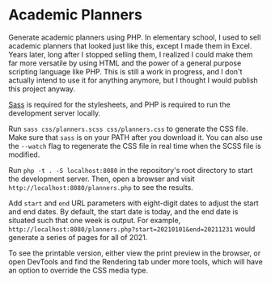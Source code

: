 # Academic Planners
 Generate academic planners using PHP.  In elementary school, I used to sell academic planners that looked just like this, except I made them in Excel.  Years later, long after I stopped selling them, I realized I could make them far more versatile by using HTML and the power of a general purpose scripting language like PHP.  This is still a work in progress, and I don't actually intend to use it for anything anymore, but I thought I would publish this project anyway.
 
 [Sass](https://github.com/sass/dart-sass/releases) is required for the stylesheets, and PHP is required to run the development server locally.
 
 Run `sass css/planners.scss css/planners.css` to generate the CSS file.  Make sure that `sass` is on your PATH after you download it.  You can also use the `--watch` flag to regenerate the CSS file in real time when the SCSS file is modified.
 
 Run `php -t . -S localhost:8080` in the repository's root directory to start the development server.  Then, open a browser and visit `http://localhost:8080/planners.php` to see the results.
 
 Add `start` and `end` URL parameters with eight-digit dates to adjust the start and end dates.  By default, the start date is today, and the end date is situated such that one week is output.  For example, ```http://localhost:8080/planners.php?start=20210101&end=20211231``` would generate a series of pages for all of 2021.
 
 To see the printable version, either view the print preview in the browser, or open DevTools and find the Rendering tab under more tools, which will have an option to override the CSS media type.
